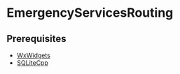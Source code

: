 # EmergencyServicesRouting

## Prerequisites
- [WxWidgets](https://github.com/wxWidgets/wxWidgets)
- [SQLiteCpp](https://github.com/SRombauts/SQLiteCpp)
